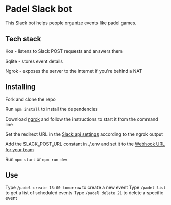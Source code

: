 # Padel Slack bot

This Slack bot helps people organize events like padel games.

## Tech stack

Koa - listens to Slack POST requests and answers them

Sqlite - stores event details

Ngrok - exposes the server to the internet if you're behind a NAT

## Installing

Fork and clone the repo

Run ```npm install``` to install the dependencies

Download [ngrok](https://dashboard.ngrok.com/get-started) and follow the instructions to start it from the command line

Set the redirect URL in the [Slack api settings](https://api.slack.com/apps/A6EMKTEAJ/oauth) according to the ngrok output

Add the SLACK_POST_URL constant in ./.env and set it to the [Webhook URL for your team](https://api.slack.com/apps/A6EMKTEAJ/incoming-webhooks)

Run ```npm start``` or ```npm run dev```

## Use

Type ```/padel create 13:00 tomorrow``` to create a new event
Type ```/padel list``` to get a list of scheduled events
Type ```/padel delete 21``` to delete a specific event
